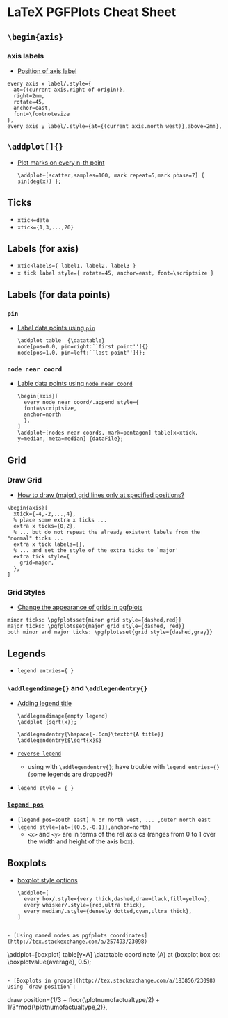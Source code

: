# LaTeX PGFPlots Cheat Sheet

## `\begin{axis}`

### axis labels
  - [Position of axis label](http://tex.stackexchange.com/a/122749/23098)
  ```
  every axis x label/.style={ 
    at={(current axis.right of origin)},
    right=2mm,
    rotate=45,
    anchor=east,
    font=\footnotesize
  },
  every axis y label/.style={at={(current axis.north west)},above=2mm},
  ```

## `\addplot[]{}`
- [Plot marks on every n-th point](http://tex.stackexchange.com/a/239707/23098)

  ```
  \addplot+[scatter,samples=100, mark repeat=5,mark phase=7] { sin(deg(x)) };
  ```
  
## Ticks
- `xtick=data`
- `xtick={1,3,...,20}`

## Labels (for axis)
- `xticklabels={ label1, label2, label3 }`
- `x tick label style={ rotate=45, anchor=east, font=\scriptsize }`

## Labels (for data points)

### `pin`
- [Label data points using `pin`](http://tex.stackexchange.com/a/191398/23098)
  ```
  \addplot table  {\datatable}
  node[pos=0.0, pin=right:``first point'']{} 
  node[pos=1.0, pin=left:``last point'']{};
  ```

### `node near coord`
- [Lable data points using `node near coord`](http://tex.stackexchange.com/a/191439/23098)
  ```
  \begin{axis}[
    every node near coord/.append style={
    font=\scriptsize,
    anchor=north
    },
  ]
  \addplot+[nodes near coords, mark=pentagon] table[x=xtick, y=median, meta=median] {dataFile};
  ```
## Grid

### Draw Grid
- [How to draw (major) grid lines only at specified positions?](http://tex.stackexchange.com/a/306095/23098)
```
\begin{axis}[
  xtick={-4,-2,...,4},
  % place some extra x ticks ...
  extra x ticks={0,2},
  % ... but do not repeat the already existent labels from the "normal" ticks ...
  extra x tick labels={},
  % ... and set the style of the extra ticks to `major'
  extra tick style={
    grid=major,
  },
]
```

### Grid Styles
- [Change the appearance of grids in pgfplots](http://tex.stackexchange.com/a/91223/23098)

```
minor ticks: \pgfplotsset{minor grid style={dashed,red}}
major ticks: \pgfplotsset{major grid style={dashed, red}}
both minor and major ticks: \pgfplotsset{grid style={dashed,gray}}
```

## Legends

- `legend entries={ }`

### `\addlegendimage{}` and `\addlegendentry{}`
  - [Adding legend title](http://tex.stackexchange.com/a/2332/23098)

    ```
    \addlegendimage{empty legend}
    \addplot {sqrt(x)}; 

    \addlegendentry{\hspace{-.6cm}\textbf{A title}}
    \addlegendentry{$\sqrt{x}$}
    ```
  
- [`reverse legend`](http://tex.stackexchange.com/a/136261/23098)
  - using with `\addlegendentry{}`; have trouble with `legend entries={}` (some legends are dropped?)

- `legend style = { }`

### [`legend pos`](http://tex.stackexchange.com/a/227101/23098)
  - `[legend pos=south east] % or north west, ... ,outer north east`
  - `legend style={at={(0.5,-0.1)},anchor=north}`
    - `<x>` and `<y>` are in terms of the rel axis cs (ranges from 0 to 1 over the width and height of the axis box).

## Boxplots

- [boxplot style options](http://tex.stackexchange.com/a/181011/23098)
  ```
  \addplot+[
    every box/.style={very thick,dashed,draw=black,fill=yellow},
    every whisker/.style={red,ultra thick},
    every median/.style={densely dotted,cyan,ultra thick},
  ]
```

- [Using named nodes as pgfplots coordinates](http://tex.stackexchange.com/a/257493/23098)
  ```
  \addplot+[boxplot] table[y=A] \datatable coordinate (A) at (boxplot box cs: \boxplotvalue{average}, 0.5);
  ```

- [Boxplots in groups](http://tex.stackexchange.com/a/183856/23098)
  Using `draw position`:
  ```
  draw position={1/3 + floor(\plotnumofactualtype/2) + 1/3*mod(\plotnumofactualtype,2)},
  ```
